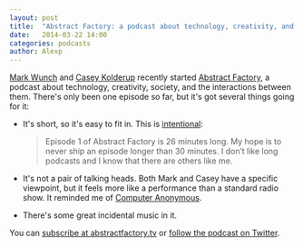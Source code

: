 ```yaml
---
layout: post
title:  "Abstract Factory: a podcast about technology, creativity, and society"
date:   2014-03-22 14:00
categories: podcasts
author: Alexp
---
```


[Mark Wunch](https://twitter.com/markwunsch) and [Casey Kolderup](https://twitter.com/ckolderup) recently started [Abstract Factory](http://www.abstractfactory.tv/), a podcast about technology, creativity, society, and the interactions between them. There's only been one episode so far, but it's got several things going for it: 

- It's short, so it's easy to fit in. This is [intentional](https://medium.com/p/735bf29eb06a):

    > Episode 1 of Abstract Factory is 26 minutes long. My hope is to never ship an episode longer than 30 minutes. I don’t like long podcasts and I know that there are others like me.
- It's not a pair of talking heads. Both Mark and Casey have a specific viewpoint, but it feels more like a performance than a standard radio show. It reminded me of [Computer Anonymous](http://computeranonymous.org/).
- There's some great incidental music in it.

You can [subscribe at abstractfactory.tv](http://www.abstractfactory.tv/) or [follow the podcast on Twitter](http://twitter.com/podcastimpl).
